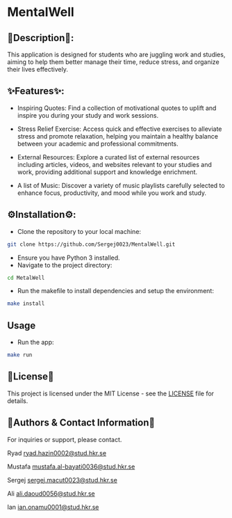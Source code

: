 # MentalWell
## 📜Description📜:
This application is designed for students who are juggling work and studies, aiming to help them better manage their time, reduce stress, and organize their lives effectively.

## ✨Features✨:
* Inspiring Quotes: Find a collection of motivational quotes to uplift and inspire you during your study and work sessions.
* Stress Relief Exercise: Access quick and effective exercises to alleviate stress and promote relaxation, helping you maintain a healthy balance between your academic and professional commitments.
* External Resources: Explore a curated list of external resources including articles, videos, and websites relevant to your studies and work, providing additional support and knowledge enrichment.

* A list of Music: Discover a variety of music playlists carefully selected to enhance focus, productivity, and mood while you work and study.

## ⚙️Installation⚙️:

* Clone the repository to your local machine:

```bash
git clone https://github.com/Sergej0023/MentalWell.git
```
* Ensure you have Python 3 installed.
* Navigate to the project directory:
```bash 
cd MetalWell
```
* Run the makefile to install dependencies and setup the environment:
```bash 
make install
```


## Usage
* Run the app:
```bash
make run
```


## 🔑License🔑
This project is licensed under the MIT License - see the [LICENSE](https://github.com/Sergej0023/MentalWell/blob/main/LICENSE) file for details.
## 📧Authors & Contact Information📧
For inquiries or support, please contact.

Ryad [ryad.hazin0002@stud.hkr.se](mailto:ryad.hazin0002@stud.hkr.se)

Mustafa [mustafa.al-bayati0036@stud.hkr.se](mailto:mustafa.al-bayati0036@stud.hkr.se)

Sergej [sergej.macut0023@stud.hkr.se](mailto:sergej.macut0023@stud.hkr.se)

Ali [ali.daoud0056@stud.hkr.se](mailto:ali.daoud0056@stud.hkr.se)

Ian [ian.onamu0001@stud.hkr.se](mailto:ian.onamu0001@stud.hkr.se)
